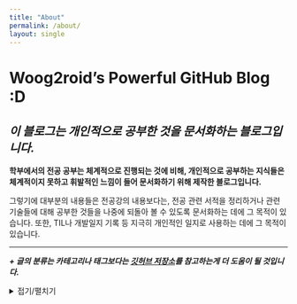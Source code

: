 ```yaml
---
title: "About"
permalink: /about/
layout: single
---
```

# Woog2roid’s Powerful GitHub Blog :D

## *이 블로그는 개인적으로 공부한 것을 문서화하는 블로그입니다.*
 
__학부에서의 전공 공부는 체계적으로 진행되는 것에 비해, 개인적으로 공부하는 지식들은 체계적이지 못하고 휘발적인 느낌이 들어 문서화하기 위해 제작한 블로그입니다.__

그렇기에 대부분의 내용들은 전공강의 내용보다는, 전공 관련 서적을 정리하거나 관련 기술들에 대해 공부한 것들을 나중에 되돌아 볼 수 있도록 문서화하는 데에 그 목적이 있습니다. 또한, TIL나 개발일지 기록 등 지극히 개인적인 일지로 사용하는 데에 그 목적이 있습니다.

-----

__*+ 글의 분류는 카테고리나 태그보다는 [깃허브 저장소](https://github.com/woog2roid/woog2roid.github.io/tree/master/_posts)를 참고하는게 더 도움이 될 것입니다.*__
<details>
<summary>접기/펼치기</summary>
<div markdown = 1>

이왕 만드는 블로그 깔끔하게 만들고 싶었기에, 카테고리, 태그와 관련하여 고민이 생겼습니다.  
컨텐츠의 양이 적어 어떻게 묶어도 이상하여서 어떻게 처리해야 할지 정말 고민을 많이 했습니다.  

다른 블로그들은 어떻게 정리를 하였나 찾아보던중 블로그를 제작할 때의 본래 목적인 문서화와 조금 떨어진 고민에 너무 많은 시간을 쏟았다는 생각이 강하게 들며,

<u>"내가 공부한 거 내가 알기 편하게 하자고 하는 블로그에 왜 이런 고민을 하지?, 누가 보기는 할까?, 나 보기 편하게 내용도 나만 알아보게 적어놓고 왜 태그는 고민하지?"</u> 와 같은 생각이 들었습니다.  

자기만족을 위해 최대한 태그는 깔끔하게 쓰려는 노력은 하겠으나,  
혹시 정말 만에하나라도 이 블로그를 참고할 일이 있는 사람이라면,  
__[깃허브 레포지터리](https://github.com/woog2roid/woog2roid.github.io/tree/master/_posts)를 보고 참고한다면, 카테고리나 태그보다 더 큰 도움이 될 것이라 생각합니다.__